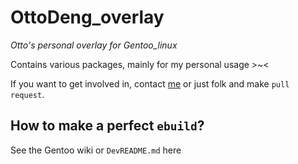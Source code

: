 # OttoDeng_overlay

_Otto's personal overlay for Gentoo_linux_

Contains various packages, mainly for my personal usage >~<

If you want to get involved in, contact [me](ottodeng9@gmail.com) or just folk
and make `pull request`.

## How to make a perfect `ebuild`?

See the Gentoo wiki or `DevREADME.md` here
